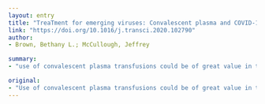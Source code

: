 ```yaml
---
layout: entry
title: "TreaTment for emerging viruses: Convalescent plasma and COVID-19"
link: "https://doi.org/10.1016/j.transci.2020.102790"
author:
- Brown, Bethany L.; McCullough, Jeffrey

summary:
- "use of convalescent plasma transfusions could be of great value in the current pandemic of coronavirus disease (COVID-19) It is of particular interest when a vaccine or specific therapy is not yet available for emerging viruses. It also includes recommendations for establishing a convalescence plasma program and considerations for pathogen reduction treatment. PRT should be considered to add a layer of safety to protect recipients. The lack of information around the natural history of the disease, says PRT. Apheresis-collected plasma is of special interest in current pandia of COVID."

original:
- "Use of convalescent plasma transfusions could be of great value in the current pandemic of coronavirus disease (COVID-19), given the lack of specific preventative and therapeutic options. This convalescent plasma therapy is of particular interest when a vaccine or specific therapy is not yet available for emerging viruses, such as severe acute respiratory syndrome coronavirus 2 (SARS-CoV-2), which causes COVID-19. This report summarizes existing literature around convalescent plasma as a therapeutic option for COVID-19. It also includes recommendations for establishing a convalescent plasma program, enhancement considerations for convalescent plasma, and considerations around pathogen reduction treatment of convalescent plasma. Time is of the essence to set up protocols for collection, preparation, and administration of apheresis-collected convalescent plasma in response to the current pandemic. The immediate use of convalescent plasma provides prompt availability of a promising treatment while specific vaccines and treatments are evaluated and brought to scale. Further development of improved convalescent plasma, vaccines and other therapeutics depends on quick generation of additional data on pathogenesis and immune response. Additionally, given the lack of information around the natural history of this disease, PRT should be considered to add a layer of safety to protect recipients of convalescent plasma."
---
```


